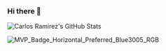 ### Hi there 👋

![Carlos Ramirez's GitHub Stats](https://github-readme-stats.vercel.app/api?username=crramirez&show_icons=true&count_private=true)

![MVP_Badge_Horizontal_Preferred_Blue3005_RGB](https://github.com/user-attachments/assets/64542340-60fb-48d2-946d-324180ca67ad)

<!--
**crramirez/crramirez** is a ✨ _special_ ✨ repository because its `README.md` (this file) appears on your GitHub profile.

Here are some ideas to get you started:

- 🔭 I’m currently working on ...
- 🌱 I’m currently learning ...
- 👯 I’m looking to collaborate on ...
- 🤔 I’m looking for help with ...
- 💬 Ask me about ...
- 📫 How to reach me: ...
- 😄 Pronouns: ...
- ⚡ Fun fact: ...
-->

